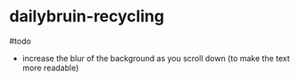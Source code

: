 dailybruin-recycling
====================

#todo

* increase the blur of the background as you scroll down (to make the text more readable)
